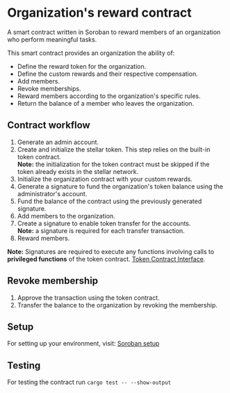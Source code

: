 # Organization's reward contract
A smart contract written in Soroban to reward members of an organization who perform meaningful tasks.

This smart contract provides an organization the ability of:
- Define the reward token for the organization.
- Define the custom rewards and their respective compensation.
- Add members.
- Revoke memberships.
- Reward members according to the organization's specific rules.
- Return the balance of a member who leaves the organization.

## Contract workflow
1. Generate an admin account.
2. Create and initialize the stellar token. This step relies on the built-in token contract. \
  **Note:** the initialization for the token contract must be skipped if the token already exists in the stellar network.
3. Initialize the organization contract with your custom rewards.
4. Generate a signature to fund the organization's token balance using the administrator's account.
5. Fund the balance of the contract using the previously generated signature.
6. Add members to the organization.
7. Create a signature to enable token transfer for the accounts. \
  **Note:** a signature is required for each transfer transaction.
8. Reward members.

**Note:** Signatures are required to execute any functions involving calls to **privileged functions** of the token contract. [Token Contract Interface](https://soroban.stellar.org/docs/common-interfaces/token).

## Revoke membership
1. Approve the transaction using the token contract.
2. Transfer the balance to the organization by revoking the membership.

## Setup
For setting up your environment, visit: [Soroban setup](https://soroban.stellar.org/docs/getting-started/setup)

## Testing
For testing the contract run `cargo test -- --show-output`
